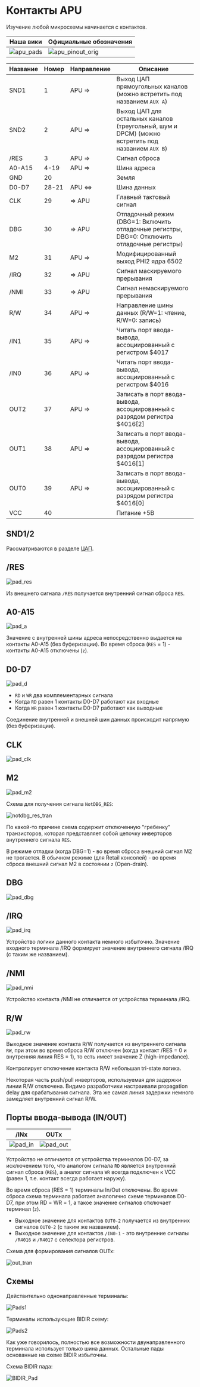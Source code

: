 # Контакты APU

Изучение любой микросхемы начинается с контактов.

|Наша вики|Официальные обозначения|
|---|---|
|![apu_pads](/BreakingNESWiki/imgstore/apu/apu_pads.jpg)|![apu_pinout_orig](/BreakingNESWiki/imgstore/apu/apu_pinout_orig.png)|

|Название|Номер|Направление|Описание|
|---|---|---|---|
|SND1|1|APU =>|Выход ЦАП прямоугольных каналов (можно встретить под названием `AUX A`)|
|SND2|2|APU =>|Выход ЦАП для остальных каналов (треугольный, шум и DPCM) (можно встретить под названием `AUX B`)|
|/RES|3|APU =>|Сигнал сброса|
|A0-A15|4-19|APU =>|Шина адреса|
|GND|20| |Земля|
|D0-D7|28-21|APU <=>|Шина данных|
|CLK|29|=> APU|Главный тактовый сигнал|
|DBG|30|=> APU|Отладочный режим (DBG=1: Включить отладочные регистры, DBG=0: Отключить отладочные регистры)|
|M2|31|APU =>|Модифицированный выход PHI2 ядра 6502|
|/IRQ|32|=> APU|Сигнал маскируемого прерывания|
|/NMI|33|=> APU|Сигнал немаскируемого прерывания|
|R/W|34|APU =>|Направление шины данных (R/W=1: чтение, R/W=0: запись)|
|/IN1|35|APU =>|Читать порт ввода-вывода, ассоциированный с регистром $4017|
|/IN0|36|APU =>|Читать порт ввода-вывода, ассоциированный с регистром $4016|
|OUT2|37|APU =>|Записать в порт ввода-вывода, ассоциированный с разрядом регистра $4016\[2\]|
|OUT1|38|APU =>|Записать в порт ввода-вывода, ассоциированный с разрядом регистра $4016\[1\]|
|OUT0|39|APU =>|Записать в порт ввода-вывода, ассоциированный с разрядом регистра $4016\[0\]|
|VCC|40| |Питание +5В|

## SND1/2

Рассматриваются в разделе [ЦАП](dac.md).

## /RES

![pad_res](/BreakingNESWiki/imgstore/apu/pad_res.jpg)

Из внешнего сигнала `/RES` получается внутренний сигнал сброса `RES`. 

## A0-A15

![pad_a](/BreakingNESWiki/imgstore/apu/pad_a.jpg)

Значение с внутренней шины адреса непосредственно выдается на контакты A0-A15 (без буферизации). Во время сброса (`RES` = 1) - контакты A0-A15 отключены (`z`).

## D0-D7

![pad_d](/BreakingNESWiki/imgstore/apu/pad_d.jpg)

- `RD` и `WR` два комплементарных сигнала
- Когда `RD` равен 1 контакты D0-D7 работают как входные
- Когда `WR` равен 1 контакты D0-D7 работают как выходные

Соединение внутренней и внешней шин данных происходит напрямую (без буферизации).

## CLK

![pad_clk](/BreakingNESWiki/imgstore/apu/pad_clk.jpg)

## M2

![pad_m2](/BreakingNESWiki/imgstore/apu/pad_m2.jpg)

Схема для получения сигнала `NotDBG_RES`:

![notdbg_res_tran](/BreakingNESWiki/imgstore/apu/notdbg_res_tran.jpg)

По какой-то причине схема содержит отключенную "гребенку" транзисторов, которая представляет собой цепочку инверторов внутреннего сигнала `RES`.

В режиме отладки (когда DBG=1) - во время сброса внешний сигнал M2 не трогается. В обычном режиме (для Retail консолей) - во время сброса внешний сигнал M2 в состоянии `z` (Open-drain).

## DBG

![pad_dbg](/BreakingNESWiki/imgstore/apu/pad_dbg.jpg)

## /IRQ

![pad_irq](/BreakingNESWiki/imgstore/apu/pad_irq.jpg)

Устройство логики данного контакта немного избыточно. Значение входного терминала /IRQ формирует значение внутреннего сигнала /IRQ (с таким же названием).

## /NMI

![pad_nmi](/BreakingNESWiki/imgstore/apu/pad_nmi.jpg)

Устройство контакта /NMI не отличается от устройства терминала /IRQ.

## R/W

![pad_rw](/BreakingNESWiki/imgstore/apu/pad_rw.jpg)

Выходное значение контакта R/W получается из внутреннего сигнала `RW`, при этом во время сброса R/W отключен (когда контакт /RES = 0 и внутренняя линия RES = 1), то есть имеет значение Z (high-impedance).

Контролирует отключение контакта R/W небольшая tri-state логика.

Некоторая часть push/pull инверторов, используемая для задержки линии R/W отключена. Видимо разработчики настраивали propagation delay для срабатывания сигнала.
Эта же самая линия задержки немного замедляет внутренний сигнал R/W.

## Порты ввода-вывода (IN/OUT)

|/INx|OUTx|
|---|---|
|![pad_in](/BreakingNESWiki/imgstore/apu/pad_in.jpg)|![pad_out](/BreakingNESWiki/imgstore/apu/pad_out.jpg)|

Устройство не отличается от устройства терминалов D0-D7, за исключением того, что аналогом сигнала `RD` является внутренний сигнал сброса (`RES`), а аналог сигнала `WR` всегда подключен к VCC (равен 1, т.е. контакт всегда работает наружу).

Во время сброса (RES = 1) терминалы In/Out отключены. Во время сброса схема терминала работает аналогично схеме терминалов D0-D7, при этом RD = WR = 1, а такое значение сигналов отключает терминал (`z`).

- Выходное значение для контактов `OUT0-2` получается из внутренних сигналов `OUT0-2` (с таким же названием).
- Выходное значение для контактов `/IN0-1` - это внутренние сигналы `/R4016` и `/R4017` с селектора регистров.

Схема для формирования сигналов OUTx:

![out_tran](/BreakingNESWiki/imgstore/apu/out_tran.jpg)

## Схемы

Действительно однонаправленные терминалы:

![Pads1](/BreakingNESWiki/imgstore/apu/Pads1.jpg)

Терминалы использующие BIDIR схему:

![Pads2](/BreakingNESWiki/imgstore/apu/Pads2.jpg)

Как уже говорилось, полностью все возможности двунаправленного терминала использует только шина данных. Остальные пады основанные на схеме BIDIR избыточны.

Схема BIDIR пада:

![BIDIR_Pad](/BreakingNESWiki/imgstore/apu/BIDIR_Pad.jpg)
